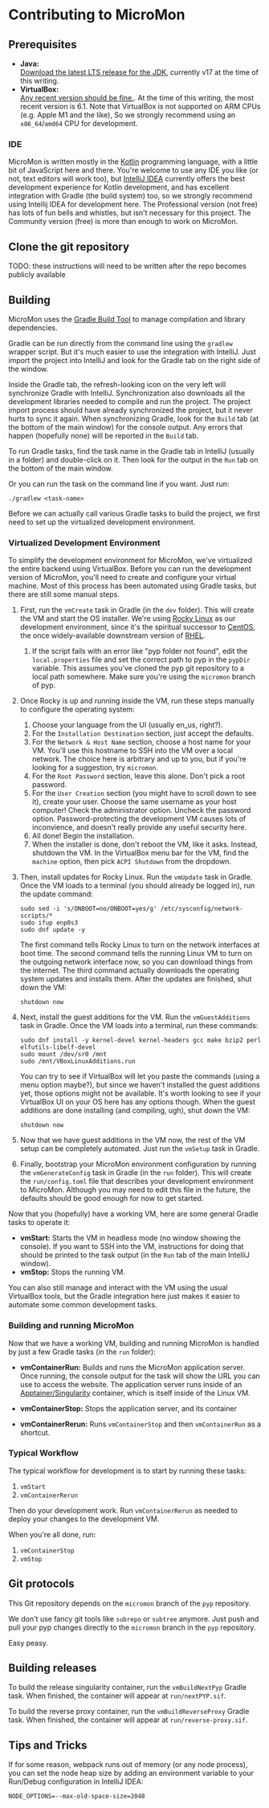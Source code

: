 
# Contributing to MicroMon

## Prerequisites

 * **Java:**\
   [Download the latest LTS release for the JDK](https://adoptium.net/), currently v17 at the time of this writing.
 * **VirtualBox:**\
   [Any recent version should be fine.](https://www.virtualbox.org/).
   At the time of this writing, the most recent version is 6.1.
   Note that VirtualBox is not supported on ARM CPUs (e.g. Apple M1 and the like),
   So we strongly recommend using an `x86_64`/`amd64` CPU for development.


### IDE

MicroMon is written mostly in the [Kotlin][kotlin] programming language, with a little bit of JavaScript here and there.
You're welcome to use any IDE you like (or not, text editors will work too), but [IntelliJ IDEA][intellij] currently
offers the best development experience for Kotlin development, and has excellent integration with Gradle (the build
system) too, so we strongly recommend using Intellij IDEA for development here. The Professional version (not free) has
lots of fun bells and whistles, but isn't necessary for this project. The Community version (free) is more than
enough to work on MicroMon.

[kotlin]: https://kotlinlang.org/
[intellij]: https://www.jetbrains.com/idea/


## Clone the git repository

TODO: these instructions will need to be written after the repo becomes publicly available


## Building

MicroMon uses the [Gradle Build Tool](https://gradle.org/) to manage compilation and library dependencies.

Gradle can be run directly from the command line using the `gradlew` wrapper script. But it's much easier
to use the integration with IntelliJ. Just import the project into IntelliJ and look for the Gradle tab
on the right side of the window.

Inside the Gradle tab, the refresh-looking icon on the very left will synchronize Gradle with IntelliJ.
Synchronization also downloads all the development libraries needed to compile and run the project.
The project import process should have already synchronized the project, but it never hurts to sync it again.
When synchronizing Gradle, look for the `Build` tab (at the bottom of the main window) for the console output.
Any errors that happen (hopefully none) will be reported in the `Build` tab.

To run Gradle tasks, find the task name in the Gradle tab in IntelliJ (usually in a folder) and double-click on it.
Then look for the output in the `Run` tab on the bottom of the main window.

Or you can run the task on the command line if you want. Just run:
```shell
./gradlew <task-name>
```

Before we can actually call various Gradle tasks to build the project, we first need to set up the
virtualized development environment.


### Virtualized Development Environment

To simplify the development environment for MicroMon, we've virtualized the entire backend using VirtualBox.
Before you can run the development version of MicroMon, you'll need to create and configure your virtual machine.
Most of this process has been automated using Gradle tasks, but there are still some manual steps.

1. First, run the `vmCreate` task in Gradle (in the `dev` folder).
   This will create the VM and start the OS installer. We're using [Rocky Linux][rocky] as our development environment,
   since it's the spiritual successor to [CentOS][centos], the once widely-available downstream version of [RHEL][rhel].
   1. If the script fails with an error like "pyp folder not found", edit the `local.properties` file
      and set the correct path to pyp in the `pypDir` variable. This assumes you've cloned the pyp
      git repository to a local path somewhere. Make sure you're using the `micromon` branch of pyp.

2. Once Rocky is up and running inside the VM, run these steps manually to configure the operating system:
   1. Choose your language from the UI (usually en_us, right?).
   2. For the `Installation Destination` section, just accept the defaults.
   3. For the `Network & Host Name` section, choose a host name for your VM.
      You'll use this hostname to SSH into the VM over a local network.
      The choice here is arbitrary and up to you, but if you're looking for a suggestion, try `micromon`.
   4. For the `Root Password` section, leave this alone. Don't pick a root password.
   5. For the `User Creation` section (you might have to scroll down to see it), create your user.
      Choose the same username as your host computer!
      Check the administrator option.
      Uncheck the password option. Password-protecting the development VM causes lots of inconvience,
      and doesn't really provide any useful security here.
   6. All done! Begin the installation.
   7. When the installer is done, don't reboot the VM, like it asks. Instead, shutdown the VM.
      In the VirtualBox menu bar for the VM, find the `machine` option, then pick `ACPI Shutdown` from the dropdown.

3. Then, install updates for Rocky Linux. Run the `vmUpdate` task in Gradle.
   Once the VM loads to a terminal (you should already be logged in), run the update command:
   ```shell
   sudo sed -i 's/ONBOOT=no/ONBOOT=yes/g' /etc/sysconfig/network-scripts/*
   sudo ifup enp0s3
   sudo dnf update -y
   ```
   The first command tells Rocky Linux to turn on the network interfaces at boot time.
   The second command tells the running Linux VM to turn on the outgoing network interface now, so
   you can download things from the internet.
   The third command actually downloads the operating system updates and installs them.
   After the updates are finished, shut down the VM:
   ```shell
   shutdown now
   ```

4. Next, install the guest additions for the VM. Run the `vmGuestAdditions` task in Gradle.
   Once the VM loads into a terminal, run these commands:
   ```shell
   sudo dnf install -y kernel-devel kernel-headers gcc make bzip2 perl elfutils-libelf-devel
   sudo mount /dev/sr0 /mnt
   sudo /mnt/VBoxLinuxAdditions.run
   ```
   You can try to see if VirtualBox will let you paste the commands (using a menu option maybe?), but since we
   haven't installed the guest additions yet, those options might not be available. It's worth looking to see
   if your VirtualBox UI on your OS here has any options though.
   When the guest additions are done installing (and compiling, ugh), shut down the VM:
   ```shell
   shutdown now
   ```

5. Now that we have guest additions in the VM now, the rest of the VM setup can be completely automated.
   Just run the `vmSetup` task in Gradle.

6. Finally, bootstrap your MicroMon environment configuration by running the `vmGenerateConfig` task in Gradle (in the `run` folder).
   This will create the `run/config.toml` file that describes your development environment to MicroMon.
   Although you may need to edit this file in the future, the defaults should be good enough for now to get started.

Now that you (hopefully) have a working VM, here are some general Gradle tasks to operate it:

 * **vmStart:** Starts the VM in headless mode (no window showing the console).
   If you want to SSH into the VM, instructions for doing that should be printed to the task output
   (in the `Run` tab of the main IntelliJ window).
 * **vmStop:** Stops the running VM.

You can also still manage and interact with the VM using the usual VirtualBox tools, but the Gradle
integration here just makes it easier to automate some common development tasks.

[rocky]: https://rockylinux.org/
[centos]: https://www.centos.org/
[rhel]: https://www.redhat.com/en/technologies/linux-platforms/enterprise-linux


### Building and running MicroMon

Now that we have a working VM, building and running MicroMon is handled by just a few Gradle tasks
(in the `run` folder):

 * **vmContainerRun:** Builds and runs the MicroMon application server. Once running, the console output for the task
   will show the URL you can use to access the website. The application server runs inside of an
   [Apptainer/Singularity][apptainer] container, which is itself inside of the Linux VM.
   
 * **vmContainerStop:** Stops the application server, and its container
 * **vmContainerRerun:** Runs `vmContainerStop` and then `vmContainerRun` as a shortcut.

[apptainer]: http://apptainer.org/


### Typical Workflow

The typical workflow for development is to start by running these tasks:
 1. `vmStart`
 2. `vmContainerRerun`

Then do your development work. Run `vmContainerRerun` as needed to deploy your changes to the development VM.

When you're all done, run:
 1. `vmContainerStop`
 2. `vmStop`


## Git protocols

This Git repository depends on the `micromon` branch of the `pyp` repository.

We don't use fancy git tools like `subrepo` or `subtree` anymore. Just push and pull
your pyp changes directly to the `micromon` branch in the `pyp` repository.

Easy peasy.


## Building releases

To build the release singularity container, run the `vmBuildNextPyp`
Gradle task. When finished, the container will appear at `run/nextPYP.sif`.

To build the reverse proxy container, run the `vmBuildReverseProxy`
Gradle task. When finished, the container will appear at `run/reverse-proxy.sif`.


## Tips and Tricks

If for some reason, webpack runs out of memory (or any node process),
you can set the node heap size by adding an environment variable to your
Run/Debug configuration in IntelliJ IDEA:
```
NODE_OPTIONS=--max-old-space-size=2048
```

